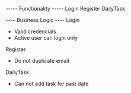 ----- Functionality -----
Login 
Register
DailyTask 


---- Business Logic ----
Login 
 - Valid credencials
 - Active user can login only

Register
 - Do not duplicate email

DailyTask 
 - Can not add task for past date



